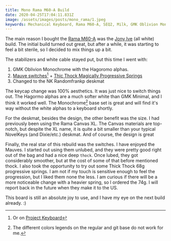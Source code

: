 ```yaml
---
title: Mono Rama M60-A Build
date: 2020-04-25T17:04:11.831Z
image: /assets/images/posts/mono_rama/1.jpeg
keywords: Mechanical Keyboard, Rama M60-A, SEQ2, Milk, GMK Oblivion Monochrome, SummitCable, Mauve Switches, Randomfrankp, Progressive Springs
---
```


The main reason I bought the [Rama M60-A](https://rama.works/m60-a) was the [Jony Ive](https://scottw.com/boards/jony) (all white) build. The initial build turned out great, but after a while, it was starting to feel a bit sterile, so I decided to mix things up a bit.

The stabilizers and white cable stayed put, but this time I went with:

1. GMK Oblivion Monochrome with the Hagoromo alphas.
2. [Mauve switches](https://cannonkeys.com/collections/accessories/products/mauve-linear-switch-10)[^1] + [Thic Thock Magically Progressive Springs](https://thicthock.com/collections/springs-1/products/ttspringv2-mp)
3. Changed to the NK Randomfrankp deskmat

The keycap change was 100% aesthetics. It was just nice to switch things out. The Hagormo alphas are a much softer white than GMK Minimal, and I think it worked well. The Monochrome[^2] base set is great and will find it's way without the white alphas to a keyboard shortly.

For the deskmat, besides the design, the other benefit was the size. I had previously been using the Rama Canvas XL. The Canvas materials are top-notch, but despite the XL name, it is quite a bit smaller than your typical NovelKeys (and Dixie/etc.) deskmat. And of course, the design is great

Finally, the real star of this rebuild was the switches. I have enjoyed the Mauves. I started out using them unlubed, and they were pretty good right out of the bag and had a nice deep `thock`. Once lubed, they got considerably smoother, but at the cost of some of that before mentioned thock. I also took the opportunity to try out some Thick Thock 68g progressive springs. I am not if my touch is sensitive enough to feel the progression, but I liked them none the less. I am curious if there will be a more noticeable change with a heavier spring, so I ordered the 74g. I will report back in the future when they make it to the US.

This board is still an absolute joy to use, and I have my eye on the next build already. :)

[^1]: Or on [Project Keyboard](https://store.projectkeyboard.com/collections/switches/products/mauve-switches-10-pack)
[^2]: The different colors legends on the regular and git base do not work for me.
